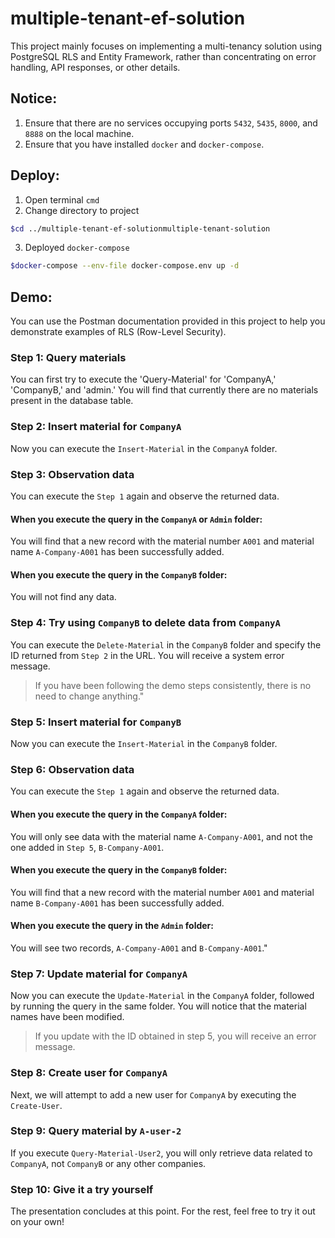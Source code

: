 # multiple-tenant-ef-solution
This project mainly focuses on implementing a multi-tenancy solution using PostgreSQL RLS and Entity Framework, rather than concentrating on error handling, API responses, or other details.

## Notice:
1. Ensure that there are no services occupying ports `5432`, `5435`, `8000`, and `8888` on the local machine.
2. Ensure that you have installed `docker` and `docker-compose`.

## Deploy:
1. Open terminal `cmd`
2. Change directory to project  
```bash
$cd ../multiple-tenant-ef-solutionmultiple-tenant-solution
```
3. Deployed `docker-compose`  

```bash
$docker-compose --env-file docker-compose.env up -d  
```

## Demo:
You can use the Postman documentation provided in this project to help you demonstrate examples of RLS (Row-Level Security).

### Step 1: Query materials
You can first try to execute the 'Query-Material' for 'CompanyA,' 'CompanyB,' and 'admin.' You will find that currently there are no materials present in the database table.

### Step 2: Insert material for `CompanyA`
Now you can execute the `Insert-Material` in the `CompanyA` folder.

### Step 3: Observation data
You can execute the `Step 1` again and observe the returned data.

#### When you execute the query in the `CompanyA` or `Admin` folder:
You will find that a new record with the material number `A001` and material name `A-Company-A001` has been successfully added.

#### When you execute the query in the `CompanyB` folder:
You will not find any data.

### Step 4: Try using `CompanyB` to delete data from `CompanyA`
You can execute the `Delete-Material` in the `CompanyB` folder and specify the ID returned from `Step 2` in the URL.
You will receive a system error message.
> If you have been following the demo steps consistently, there is no need to change anything."

### Step 5: Insert material for `CompanyB`
Now you can execute the `Insert-Material` in the `CompanyB` folder.

### Step 6: Observation data
You can execute the `Step 1` again and observe the returned data.

#### When you execute the query in the `CompanyA` folder:
You will only see data with the material name `A-Company-A001`, and not the one added in `Step 5`, `B-Company-A001`.

#### When you execute the query in the `CompanyB` folder:
You will find that a new record with the material number `A001` and material name `B-Company-A001` has been successfully added.

#### When you execute the query in the `Admin` folder:
You will see two records, `A-Company-A001` and `B-Company-A001`."

### Step 7: Update material for `CompanyA`
Now you can execute the `Update-Material` in the `CompanyA` folder, followed by running the query in the same folder. You will notice that the material names have been modified.
> If you update with the ID obtained in step 5, you will receive an error message.

### Step 8: Create user for `CompanyA`
Next, we will attempt to add a new user for `CompanyA` by executing the `Create-User`.

### Step 9: Query material by `A-user-2`
If you execute `Query-Material-User2`, you will only retrieve data related to `CompanyA`, not `CompanyB` or any other companies.


### Step 10: Give it a try yourself
The presentation concludes at this point. For the rest, feel free to try it out on your own!